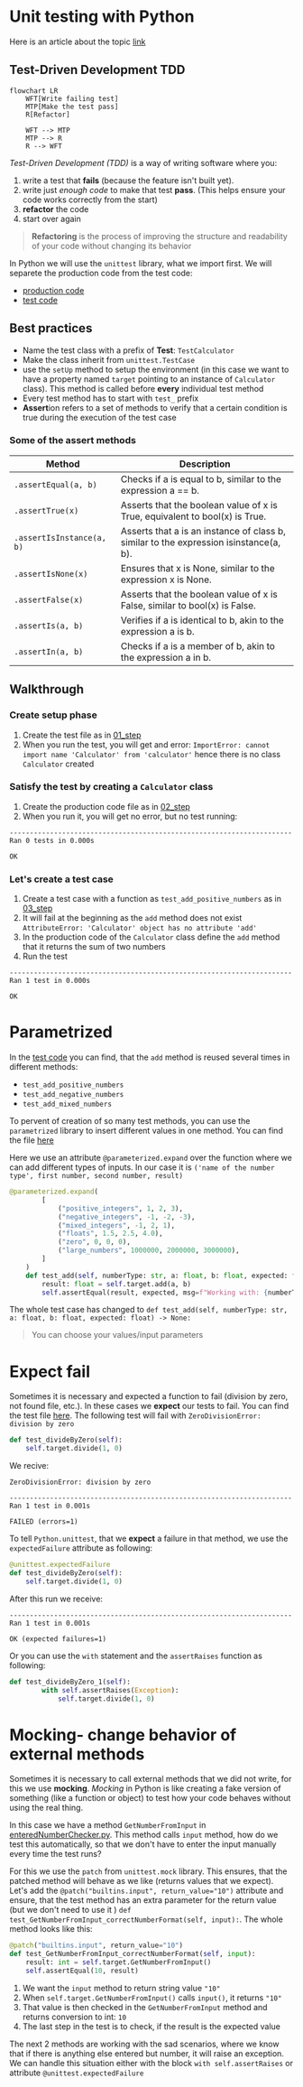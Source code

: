 # Unit testing with Python

Here is an article about the topic [link](https://www.geeksforgeeks.org/unit-testing-python-unittest/)

## Test-Driven Development TDD
```mermaid
flowchart LR
	WFT[Write failing test]
    MTP[Make the test pass]
    R[Refactor]

    WFT --> MTP
    MTP --> R
    R --> WFT
```

*Test-Driven Development (TDD)* is a way of writing software where you:
1. write a test that **fails** (because the feature isn't built yet). 
2. write just *enough code* to make that test **pass**. (This helps ensure your code works correctly from the start)
3. **refactor** the code
4. start over again

>**Refactoring** is the process of improving the structure and readability of your code without changing its behavior

In Python we will use the `unittest` library, what we import first. We will separete the production code from the test code: 
- [production code](https://github.com/SpsKnSK/api/Extra/UnitTesting/calculator.py)
- [test code](https://github.com/SpsKnSK/api/Extra/UnitTesting/calculator_test.py)

## Best practices
- Name the test class with a prefix of **Test**: `TestCalculator`
- Make the class inherit from `unittest.TestCase`
- use the `setUp` method to setup the environment (in this case we want to have a property named `target` pointing to an instance of `Calculator` class). This method is called before **every** individual test method
- Every test method has to start with `test_` prefix
- **Assert**ion refers to a set of methods to verify that a certain condition is true during the execution of the test case

### Some of the assert methods
| Method                    | Description                                                                           |
| ------------------------- | ------------------------------------------------------------------------------------- |
| `.assertEqual(a, b)`      | Checks if a is equal to b, similar to the expression a == b.                          |
| `.assertTrue(x)`          | Asserts that the boolean value of x is True, equivalent to bool(x) is True.           |
| `.assertIsInstance(a, b)` | Asserts that a is an instance of class b, similar to the expression isinstance(a, b). |
| `.assertIsNone(x)`        | Ensures that x is None, similar to the expression x is None.                          |
| `.assertFalse(x)`         | Asserts that the boolean value of x is False, similar to bool(x) is False.            |
| `.assertIs(a, b)`         | Verifies if a is identical to b, akin to the expression a is b.                       |
| `.assertIn(a, b)`         | Checks if a is a member of b, akin to the expression a in b.                          |

## Walkthrough
### Create **setup** phase
1. Create the test file as in [01_step](https://github.com/SpsKnSK/api/Extra/UnitTesting/01_step)
2. When you run the test, you will get and error: `ImportError: cannot import name 'Calculator' from 'calculator'` hence there is no class `Calculator` created
### Satisfy the test by creating a `Calculator` class
1. Create the production code file as in [02_step](https://github.com/SpsKnSK/api/Extra/UnitTesting/02_step)
2. When you run it, you will get no error, but no test running: 
```
----------------------------------------------------------------------
Ran 0 tests in 0.000s

OK
```

### Let's create a test case
1. Create a test case with a function as `test_add_positive_numbers` as in [03_step](https://github.com/SpsKnSK/api/Extra/UnitTesting/03_step)
2. It will fail at the beginning as the `add` method does not exist `AttributeError: 'Calculator' object has no attribute 'add'`
3. In the production code of the `Calculator` class define the `add` method that it returns the sum of two numbers
4. Run the test
```
----------------------------------------------------------------------
Ran 1 test in 0.000s

OK
```
# Parametrized

In the [test code](https://github.com/SpsKnSK/api/Extra/UnitTesting/calculator_test.py) you can find, that the `add` method is reused several times in different methods:
- `test_add_positive_numbers`
- `test_add_negative_numbers`
- `test_add_mixed_numbers`

To pervent of creation of so many test methods, you can use the `parametrized` library to insert different values in one method. You can find the file [here](https://github.com/SpsKnSK/api/Extra/UnitTesting/04_step_parametrized/calculator_test.py)

Here we use an attribute `@parameterized.expand` over the function where we can add different types of inputs. In our case it is `('name of the number type', first number, second number, result)`

```py
@parameterized.expand(
        [
            ("positive_integers", 1, 2, 3),
            ("negative_integers", -1, -2, -3),
            ("mixed_integers", -1, 2, 1),
            ("floats", 1.5, 2.5, 4.0),
            ("zero", 0, 0, 0),
            ("large_numbers", 1000000, 2000000, 3000000),
        ]
    )
    def test_add(self, numberType: str, a: float, b: float, expected: float) -> None:
        result: float = self.target.add(a, b)
        self.assertEqual(result, expected, msg=f"Working with: {numberType}")
```

The whole test case has changed to `def test_add(self, numberType: str, a: float, b: float, expected: float) -> None:`

> You can choose your values/input parameters
# Expect fail

Sometimes it is necessary and expected a function to fail (division by zero, not found file, etc.). In these cases we **expect** our tests to fail. You can find the test file [here](https://github.com/SpsKnSK/api/Extra/UnitTesting/05_step_expectFail/calculator_test.py). The following test will fail with `ZeroDivisionError: division by zero`
```py
def test_divideByZero(self):
    self.target.divide(1, 0)
```
We recive:
```
ZeroDivisionError: division by zero

----------------------------------------------------------------------
Ran 1 test in 0.001s

FAILED (errors=1)
```
To tell `Python.unittest`, that we **expect** a failure in that method, we use the `expectedFailure` attribute as following:

```py
@unittest.expectedFailure
def test_divideByZero(self):
    self.target.divide(1, 0)
```

After this run we receive:
```
----------------------------------------------------------------------
Ran 1 test in 0.001s

OK (expected failures=1)
```

Or you can use the `with` statement and the `assertRaises` function as following:
```py
def test_divideByZero_1(self):
        with self.assertRaises(Exception):
            self.target.divide(1, 0)
```

# Mocking- change behavior of external methods
Sometimes it is necessary to call external methods that we did not write, for this we use **mocking**. *Mocking* in Python is like creating a fake version of something (like a function or object) to test how your code behaves without using the real thing.

In this case we have a method `GetNumberFromInput` in [enteredNumberChecker.py](https://github.com/SpsKnSK/api/Extra/UnitTesting/06_step_useInput/enteredNumberChecker.py). This method calls `input` method, how do we test this automatically, so that we don't have to enter the input manually every time the test runs?

For this we use the `patch` from `unittest.mock` library. This ensures, that the patched method will behave as we like (returns values that we expect). Let's add the `@patch("builtins.input", return_value="10")` attribute and ensure, that the test method has an extra parameter for the return value (but we don't need to use it ) `def test_GetNumberFromInput_correctNumberFormat(self, input):`. The whole method looks like this:

```py
@patch("builtins.input", return_value="10")
def test_GetNumberFromInput_correctNumberFormat(self, input):
    result: int = self.target.GetNumberFromInput()
    self.assertEqual(10, result)
```
1. We want the `input` method to return string value `"10"`
2. When `self.target.GetNumberFromInput()` calls `input()`, it returns `"10"`
3. That value is then checked in the `GetNumberFromInput` method and returns conversion to int: `10`
4. The last step in the test is to check, if the result is the expected value

The next 2 methods are working with the sad scenarios, where we know that if there is anything else entered but number, it will raise an exception. We can handle this situation either with the block `with self.assertRaises` or attribute `@unittest.expectedFailure` 